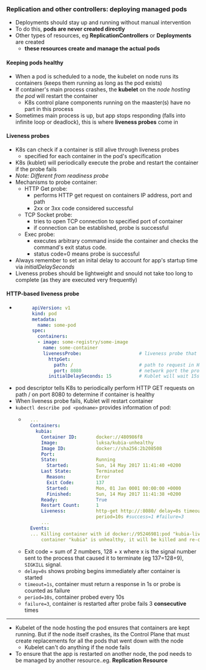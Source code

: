 ### Replication and other controllers: deploying managed pods
- Deployments should stay up and running without manual intervention
- To do this, **pods are never created directly**
- Other types of resources, eg **ReplicationControllers** or **Deployments** are created 
   - **these resources create and manage the actual pods**
#### Keeping pods healthy
- When a pod is scheduled to a node, the kubelet on node runs its containers (keeps them running as long as the pod exists)
- If container's main process crashes, the **kubelet** on the *node hosting the pod* will restart the container
    - K8s control plane components running on the maaster(s) have no part in this process
- Sometimes main process is up, but app stops responding (falls into infinite loop or deadlock), this is where **liveness probes** come in

#### Liveness probes
- K8s can check if a container is still alive through liveness probes
    - specified for each container in the pod's specification
- K8s (kublet) will periodically execute the probe and restart the container if the probe fails
- *Note: Different from readiness probe*
- Mechanisms to probe container:
    - HTTP Get probe:
        - performs HTTP get request on containers IP address, port and path
        - 2xx or 3xx code considered successful
    - TCP Socket probe:
        - tries to open TCP connection to specified port of container
        - if connection can be established, probe is successful
    - Exec probe:
        - executes arbitrary command inside the container and checks the command's exit status code. 
        - status code=0 means probe is successful
- Always remember to set an inital delay to account for app's startup time via *initialDelaySeconds*
- Liveness probes should be lightweight and snould not take too long to complete (as they are executed very frequently)
####  HTTP-based liveness probe
- ```yaml
        apiVersion: v1
        kind: pod
        metadata:
          name: some-pod
        spec:
          containers:
          - image: some-registry/some-image
            name: some-container
            livenessProbe:                     # liveness probe that will perform an HTTP GET
              httpGet:
                path: /                        # path to request in HTTP request
                port: 8080                     # network port the probe should connect to
              initialDelaySeconds: 15          # Kublet will wait 15s before executing first probe
    ``` 
- pod descriptor tells K8s to periodically perform HTTP GET requests on path / on port 8080 to determine if container is healthy
- When liveness probe fails, Kublet will restart container
- `kubectl describe pod <podname>` provides information of pod:
    - ```yaml
        ...
        Containers:
          kubia:
            Container ID:       docker://480986f8
            Image:              luksa/kubia-unhealthy
            Image ID:           docker://sha256:2b208508
            Port:
            State:              Running                                         # container is currently running
              Started:          Sun, 14 May 2017 11:41:40 +0200                 
            Last State:         Terminated                                      # previous container terminated with exit code
              Reason:           Error                                           
              Exit Code:        137                                             
              Started:          Mon, 01 Jan 0001 00:00:00 +0000                 
              Finished:         Sun, 14 May 2017 11:41:38 +0200                 
            Ready:              True
            Restart Count:      1                                               # container has been restarted once
            Liveness:           http-get http://:8080/ delay=0s timeout=1s      
                                period=10s #success=1 #failure=3
            ...
        Events:
        ... Killing container with id docker://95246981:pod "kubia-liveness ..."
            container "kubia" is unhealthy, it will be killed and re-created.
      ```    
    - Exit code = sum of 2 numbers, 128 + x where x is the signal number sent to the process that caused it to terminate (eg 137=128+9), `SIGKILL` signal.
    - `delay=0s` shows probing begins immediately after container is started
    - `timeout=1s`, container must return a response in 1s or probe is counted as failure
    - `period=10s`, container probed every 10s
    - `failure=3`, container is restarted after probe fails 3 **consecutive** times
***

- Kubelet of the node hosting the pod ensures that containers are kept running. But if the node itself crashes, its the Control Plane that must create replacements for all the pods that went down with the node
    - Kubelet can't do anything if the node fails
- To ensure that the app is restarted on another node, the pod needs to be managed by another resource..eg. **Replication Resource**
